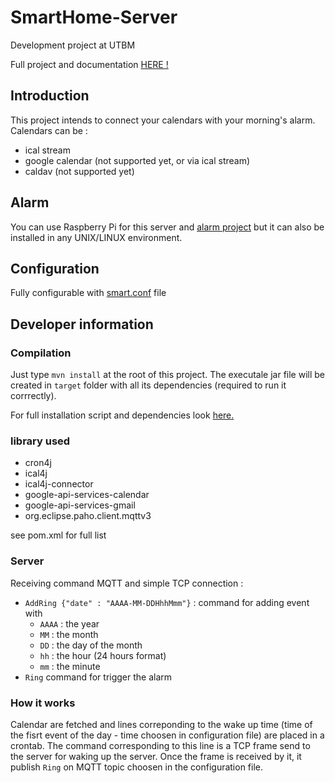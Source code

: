 # SmartHome-Server
Development project at UTBM

Full project and documentation [HERE !](https://github.com/alexgus/SmartHome "Doc")

## Introduction

This project intends to connect your calendars with your morning's alarm. Calendars can be :
 * ical stream
 * google calendar (not supported yet, or via ical stream)
 * caldav (not supported yet)

## Alarm
You can use Raspberry Pi for this server and [alarm project](https://github.com/alexgus/SmartHome-Clock) but it can also be installed in any UNIX/LINUX environment.

## Configuration
Fully configurable with [smart.conf](https://github.com/alexgus/SmartHome-Server/blob/master/smart.conf "Smart.conf file") file

## Developer information
### Compilation
Just type `mvn install` at the root of this project. The executale jar file will be created in `target` folder with all its dependencies (required to run it corrrectly).

For full installation script and dependencies look [here.](https://github.com/alexgus/SmartHome "Doc installation")

### library used
 * cron4j
 * ical4j
 * ical4j-connector
 * google-api-services-calendar
 * google-api-services-gmail
 * org.eclipse.paho.client.mqttv3
 
see pom.xml for full list

### Server
Receiving command MQTT and simple TCP connection :
 * `AddRing {"date" : "AAAA-MM-DDHhhMmm"}` : command for adding event with
     * `AAAA` : the year
     * `MM` : the month
     * `DD` : the day of the month
     * `hh` : the hour (24 hours format)
     * `mm` : the minute
 * `Ring` command for trigger the alarm

### How it works
Calendar are fetched and lines correponding to the wake up time (time of the fisrt event of the day - time choosen in configuration file) are placed in a crontab. The command corresponding to this line is a TCP frame send to the server for waking up the server. Once the frame is received by it, it publish `Ring` on MQTT topic choosen in the configuration file. 
